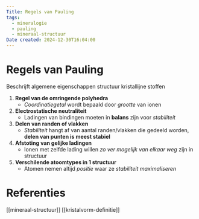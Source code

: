 ```yaml
---
Title: Regels van Pauling
tags:
  - mineralogie
  - pauling
  - mineraal-structuur
Date created: 2024-12-30T16:04:00
---
```

# Regels van Pauling
Beschrijft algemene eigenschappen structuur kristallijne stoffen

1. **Regel van de omringende polyhedra**
	- *Coordinatiegetal* wordt bepaald door *grootte* van ionen
2. **Electrostatische neutraliteit**
	- Ladingen van bindingen moeten in **balans** zijn voor *stabiliteit*
3. **Delen van randen of vlakken**
	- *Stabiliteit* hangt af van aantal randen/vlakken die gedeeld worden, **delen van punten is meest stabiel**
4. **Afstoting van gelijke ladingen**
	- Ionen met zelfde lading willen *zo ver mogelijk van elkaar weg* zijn in structuur
5. **Verschilende atoomtypes in 1 structuur**
	- Atomen nemen altijd *positie* waar ze *stabiliteit maximaliseren*
# Referenties
[[mineraal-structuur]]
[[kristalvorm-definitie]]
